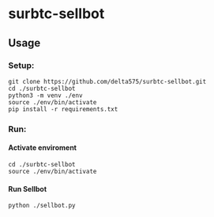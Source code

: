 # surbtc-sellbot

## Usage

### Setup:

    git clone https://github.com/delta575/surbtc-sellbot.git
    cd ./surbtc-sellbot
    python3 -m venv ./env
    source ./env/bin/activate
    pip install -r requirements.txt

### Run:
#### Activate enviroment
    cd ./surbtc-sellbot
    source ./env/bin/activate
#### Run Sellbot
    python ./sellbot.py
